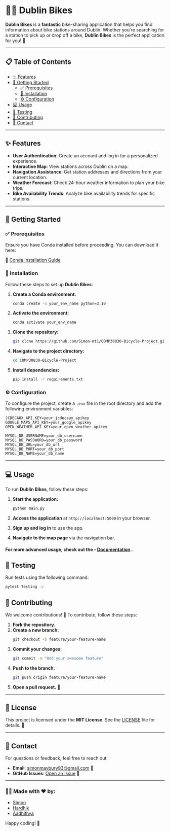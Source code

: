 # 🚴‍♂️ Dublin Bikes

**Dublin Bikes** is a **fantastic** bike-sharing application that helps you find information about bike stations around Dublin. Whether you're searching for a station to pick up or drop off a bike, **Dublin Bikes** is the perfect application for you! 🎉

---

## 📋 Table of Contents

- [✨ Features](#-features)
- [🚀 Getting Started](#-getting-started)
  - [✅ Prerequisites](#-prerequisites)
  - [🔧 Installation](#-installation)
  - [⚙️ Configuration](#-configuration)
- [💻 Usage](#-usage)
- [🧪 Testing](#-testing)
- [🤝 Contributing](#-contributing)
- [📧 Contact](#-contact)

---

## ✨ Features

- **User Authentication**: Create an account and log in for a personalized experience.
- **Interactive Map**: View stations across Dublin on a map.
- **Navigation Assistance**: Get station addresses and directions from your current location.
- **Weather Forecast**: Check 24-hour weather information to plan your bike trips.
- **Bike Availability Trends**: Analyze bike availability trends for specific stations.

---

## 🚀 Getting Started

### ✅ Prerequisites

Ensure you have Conda installed before proceeding. You can download it here:

🔗 [Conda Installation Guide](https://www.anaconda.com/docs/getting-started/miniconda/install)

### 🔧 Installation

Follow these steps to set up **Dublin Bikes**:

1. **Create a Conda environment:**

   ```bash
   conda create -n your_env_name python=3.10
   ```

2. **Activate the environment:**

   ```bash
   conda activate your_env_name
   ```

3. **Clone the repository:**

   ```bash
   git clone https://github.com/Simon-mt1/COMP30830-Bicycle-Project.git
   ```

4. **Navigate to the project directory:**

   ```bash
   cd COMP30830-Bicycle-Project
   ```

5. **Install dependencies:**
   ```bash
   pip install -r requirements.txt
   ```

### ⚙️ Configuration

To configure the project, create a `.env` file in the root directory and add the following environment variables:

```env
JCDECAUX_API_KEY=your_jcdecaux_apikey
GOOGLE_MAPS_API_KEY=your_google_apikey
OPEN_WEATHER_API_KEY=your_open_weather_apikey

MYSQL_DB_USERNAME=your_db_username
MYSQL_DB_PASSWORD=your_db_password
MYSQL_DB_URL=your_db_url
MYSQL_DB_PORT=your_db_port
MYSQL_DB_NAME=your_db_name
```

---

## 💻 Usage

To run **Dublin Bikes**, follow these steps:

1. **Start the application:**

   ```bash
   python main.py
   ```

2. **Access the application** at `http://localhost:5000` in your browser.

3. **Sign up and log in** to use the app.

4. **Navigate to the map page** via the navigation bar.

#### For more advanced usage, check out the - [Documentation](https://Simon-mt1.github.io/COMP30830-Bicycle-Project/) .

## 🧪 Testing

Run tests using the following command:

```bash
pytest Testing -v
```

## 🤝 Contributing

We welcome contributions! 🎉 To contribute, follow these steps:

1. **Fork the repository.**
2. **Create a new branch:**
   ```bash
   git checkout -b feature/your-feature-name
   ```
3. **Commit your changes:**
   ```bash
   git commit -m "Add your awesome feature"
   ```
4. **Push to the branch:**
   ```bash
   git push origin feature/your-feature-name
   ```
5. **Open a pull request.** 🚀

---

## 📝 License
This project is licensed under the **MIT License**. See the [LICENSE](LICENSE.txt) file for details. 🐜

---

## 📧 Contact

For questions or feedback, feel free to reach out:

- **Email**: simonmaybury93@gmail.com 📩
- **GitHub Issues**: [Open an Issue](https://github.com/Simon-mt1/COMP30830-Bicycle-Project/issues) 🐛

---

### 👨‍💻 Made with ❤️ by:

- [Simon](https://github.com/Simon-mt1)
- [Hardhik](https://github.com/hardhik1007-lab)
- [Aadhithya](https://github.com/AadhithyaGanesh)

Happy coding! 🚀

